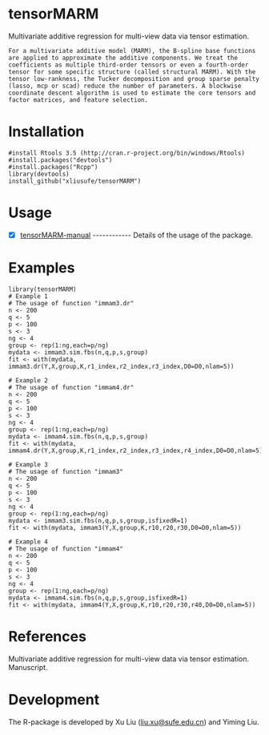 # tensorMARM
 Multivariate additive regression for multi-view data via tensor estimation.

    For a multivariate additive model (MARM), the B-spline base functions are applied to approximate the additive components. We treat the coefficients as multiple third-order tensors or even a fourth-order tensor for some specific structure (called structural MARM). With the tensor low-rankness, the Tucker decomposition and group sparse penalty (lasso, mcp or scad) reduce the number of parameters. A blockwise coordinate descent algorithm is used to estimate the core tensors and factor matrices, and feature selection.
# Installation

	#install Rtools 3.5 (http://cran.r-project.org/bin/windows/Rtools)
	#install.packages("devtools")
	#install.packages("Rcpp")
	library(devtools)
	install_github("xliusufe/tensorMARM")

# Usage

   - [x] [tensorMARM-manual](https://github.com/xliusufe/tensorMARM/blob/master/inst/tensorMARM-manual.pdf) ------------ Details of the usage of the package.
# Examples

	library(tensorMARM)
	# Example 1
	# The usage of function "immam3.dr"
	n <- 200
	q <- 5
	p <- 100
	s <- 3
	ng <- 4
	group <- rep(1:ng,each=p/ng)
	mydata <- immam3.sim.fbs(n,q,p,s,group)
	fit <- with(mydata, immam3.dr(Y,X,group,K,r1_index,r2_index,r3_index,D0=D0,nlam=5))

	# Example 2
	# The usage of function "immam4.dr"
	n <- 200
	q <- 5
	p <- 100
	s <- 3
	ng <- 4
	group <- rep(1:ng,each=p/ng)
	mydata <- immam4.sim.fbs(n,q,p,s,group)
	fit <- with(mydata, immam4.dr(Y,X,group,K,r1_index,r2_index,r3_index,r4_index,D0=D0,nlam=5))

	# Example 3
	# The usage of function "immam3"
	n <- 200
	q <- 5
	p <- 100
	s <- 3
	ng <- 4
	group <- rep(1:ng,each=p/ng)
	mydata <- immam3.sim.fbs(n,q,p,s,group,isfixedR=1)
	fit <- with(mydata, immam3(Y,X,group,K,r10,r20,r30,D0=D0,nlam=5))

	# Example 4
	# The usage of function "immam4"
	n <- 200
	q <- 5
	p <- 100
	s <- 3
	ng <- 4
	group <- rep(1:ng,each=p/ng)
	mydata <- immam4.sim.fbs(n,q,p,s,group,isfixedR=1)
	fit <- with(mydata, immam4(Y,X,group,K,r10,r20,r30,r40,D0=D0,nlam=5))


 # References
Multivariate additive regression for multi-view data via tensor estimation. Manuscript.

# Development
The R-package is developed by Xu Liu (liu.xu@sufe.edu.cn) and Yiming Liu.
